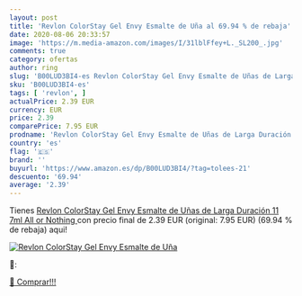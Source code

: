 ```yaml
---
layout: post
title: 'Revlon ColorStay Gel Envy Esmalte de Uña al 69.94 % de rebaja'
date: 2020-08-06 20:33:57
image: 'https://m.media-amazon.com/images/I/31lblFfey+L._SL200_.jpg'
comments: true
category: ofertas
author: ring
slug: 'B00LUD3BI4-es Revlon ColorStay Gel Envy Esmalte de Uñas de Larga...'
sku: 'B00LUD3BI4-es'
tags: [ 'revlon', ]
actualPrice: 2.39 EUR
currency: EUR
price: 2.39
comparePrice: 7.95 EUR
prodname: 'Revlon ColorStay Gel Envy Esmalte de Uñas de Larga Duración 11 7ml  All or Nothing '
country: 'es'
flag: '🇪🇸'
brand: ''
buyurl: 'https://www.amazon.es/dp/B00LUD3BI4/?tag=tolees-21'
descuento: '69.94'
average: '2.39'
---
```


Tienes [Revlon ColorStay Gel Envy Esmalte de Uñas de Larga Duración 11 7ml  All or Nothing ](https://www.amazon.es/dp/B00LUD3BI4/?tag=tolees-21) con precio final de  2.39 EUR (original: 7.95 EUR) (69.94 %  de rebaja) aqui!

[![Revlon ColorStay Gel Envy Esmalte de Uña](https://m.media-amazon.com/images/I/31lblFfey+L._SL200_.jpg)](https://www.amazon.es/dp/B00LUD3BI4/?tag=tolees-21)

🔎:


[🛒 Comprar!!!](https://www.amazon.es/dp/B00LUD3BI4/?tag=tolees-21)
